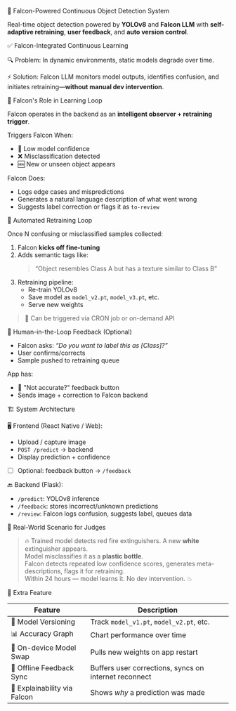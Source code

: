 🧠 Falcon-Powered Continuous Object Detection System

Real-time object detection powered by **YOLOv8** and **Falcon LLM** with **self-adaptive retraining**, **user feedback**, and **auto version control**.


✅ Falcon-Integrated Continuous Learning

🔍 Problem:
In dynamic environments, static models degrade over time.

⚡ Solution:
Falcon LLM monitors model outputs, identifies confusion, and initiates retraining—**without manual dev intervention**.


🧠 Falcon's Role in Learning Loop

Falcon operates in the backend as an **intelligent observer + retraining trigger**.

Triggers Falcon When:
- 🔻 Low model confidence
- ❌ Misclassification detected
- 🆕 New or unseen object appears

Falcon Does:
- Logs edge cases and mispredictions
- Generates a natural language description of what went wrong
- Suggests label correction or flags it as `to-review`

🔁 Automated Retraining Loop

Once N confusing or misclassified samples collected:

1. Falcon **kicks off fine-tuning**
2. Adds semantic tags like:
   > “Object resembles Class A but has a texture similar to Class B”
3. Retraining pipeline:
   - Re-train YOLOv8
   - Save model as `model_v2.pt`, `model_v3.pt`, etc.
   - Serve new weights

> 🔄 Can be triggered via CRON job or on-demand API

 🧠 Human-in-the-Loop Feedback (Optional)

- Falcon asks: _“Do you want to label this as [Class]?”_
- User confirms/corrects
- Sample pushed to retraining queue

App has:
- 🔘 "Not accurate?" feedback button
- Sends image + correction to Falcon backend

🏗️ System Architecture

🖥️ Frontend (React Native / Web):
- Upload / capture image
- `POST /predict` → backend
- Display prediction + confidence
- [ ] Optional: feedback button → `/feedback`

🔙 Backend (Flask):
- `/predict`: YOLOv8 inference
- `/feedback`: stores incorrect/unknown predictions
- `/review`: Falcon logs confusion, suggests label, queues data

🎯 Real-World Scenario for Judges

> 🔥 Trained model detects red fire extinguishers. A new **white** extinguisher appears.  
> Model misclassifies it as a **plastic bottle**.  
> Falcon detects repeated low confidence scores, generates meta-descriptions, flags it for retraining.  
> Within 24 hours — model learns it. No dev intervention. 💥

🚀 Extra Feature

| Feature                        | Description                                                |
|-------------------------------|------------------------------------------------------------|
| 🧬 Model Versioning            | Track `model_v1.pt`, `model_v2.pt`, etc.                   |
| 📊 Accuracy Graph             | Chart performance over time                                |
| 🔁 On-device Model Swap       | Pulls new weights on app restart                           |
| 📡 Offline Feedback Sync      | Buffers user corrections, syncs on internet reconnect      |
| 🧠 Explainability via Falcon  | Shows _why_ a prediction was made                          |
